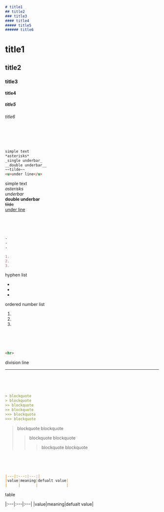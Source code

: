 
```markdown
# title1
## title2
### title3
#### title4
##### title5
###### title6
```
# title1
## title2
### title3
#### title4
##### title5
###### title6

<br><br><br>

```markdown
simple text
*asterisks*
_single underbar_
__double underbar__
~~tilde~~
<u>under line</u>
```
simple text  
*asterisks*  
_underbar_  
__double underbar__  
~~tilde~~  
<u>under line</u>

<br><br><br>
```markdown
-
-
-

1. 
2. 
3. 
```
hyphen list

-
-
-

ordered number list

1. 
2. 
3. 

<br><br><br>

```markdown
<hr>
```
division line  
<hr>

<br><br><br>

```markdown
> blockquote
> blockquote
>> blockquote
>> blockquote
>>> blockquote
>>> blockquote
```

> blockquote
> blockquote
>> blockquote
>> blockquote
>>> blockquote
>>> blockquote

<br><br><br>
```markdown
|---|:---:|---:|
|value|meaning|defualt value|
|     |       |             |
```
table  

|:---|:---|:---|
|value|meaning|defualt value|

